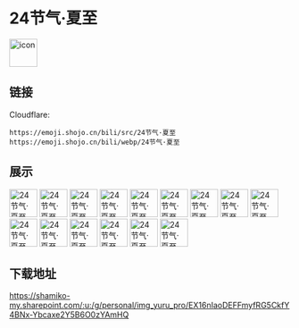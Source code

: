 # 24节气·夏至
<img src="https://emoji.shojo.cn/bili/src/24节气·夏至/icon.png" width="50" height="50" alt="icon">

## 链接
Cloudflare:
```
https://emoji.shojo.cn/bili/src/24节气·夏至
https://emoji.shojo.cn/bili/webp/24节气·夏至
```
## 展示
<img src="https://emoji.shojo.cn/bili/src/24节气·夏至/24节气·夏至-爱你.png" width="50" height="50" alt="24节气·夏至-爱你">
<img src="https://emoji.shojo.cn/bili/src/24节气·夏至/24节气·夏至-别太荒谬.png" width="50" height="50" alt="24节气·夏至-别太荒谬">
<img src="https://emoji.shojo.cn/bili/src/24节气·夏至/24节气·夏至-吃瓜.png" width="50" height="50" alt="24节气·夏至-吃瓜">
<img src="https://emoji.shojo.cn/bili/src/24节气·夏至/24节气·夏至-好耶！.png" width="50" height="50" alt="24节气·夏至-好耶！">
<img src="https://emoji.shojo.cn/bili/src/24节气·夏至/24节气·夏至-荷你一起.png" width="50" height="50" alt="24节气·夏至-荷你一起">
<img src="https://emoji.shojo.cn/bili/src/24节气·夏至/24节气·夏至-红温预警.png" width="50" height="50" alt="24节气·夏至-红温预警">
<img src="https://emoji.shojo.cn/bili/src/24节气·夏至/24节气·夏至-我想不开.png" width="50" height="50" alt="24节气·夏至-我想不开">
<img src="https://emoji.shojo.cn/bili/src/24节气·夏至/24节气·夏至-许个愿.png" width="50" height="50" alt="24节气·夏至-许个愿">
<img src="https://emoji.shojo.cn/bili/src/24节气·夏至/24节气·夏至-我想开了.png" width="50" height="50" alt="24节气·夏至-我想开了">
<img src="https://emoji.shojo.cn/bili/src/24节气·夏至/24节气·夏至-惊.png" width="50" height="50" alt="24节气·夏至-惊">
<img src="https://emoji.shojo.cn/bili/src/24节气·夏至/24节气·夏至-乐.png" width="50" height="50" alt="24节气·夏至-乐">
<img src="https://emoji.shojo.cn/bili/src/24节气·夏至/24节气·夏至-流汗.png" width="50" height="50" alt="24节气·夏至-流汗">
<img src="https://emoji.shojo.cn/bili/src/24节气·夏至/24节气·夏至-让我康康.png" width="50" height="50" alt="24节气·夏至-让我康康">
<img src="https://emoji.shojo.cn/bili/src/24节气·夏至/24节气·夏至-睡不着.png" width="50" height="50" alt="24节气·夏至-睡不着">
<img src="https://emoji.shojo.cn/bili/src/24节气·夏至/24节气·夏至-摇扇子.png" width="50" height="50" alt="24节气·夏至-摇扇子">

## 下载地址

https://shamiko-my.sharepoint.com/:u:/g/personal/img_yuru_pro/EX16nIaoDEFFmyfRG5CkfY4BNx-Ybcaxe2Y5B6O0zYAmHQ